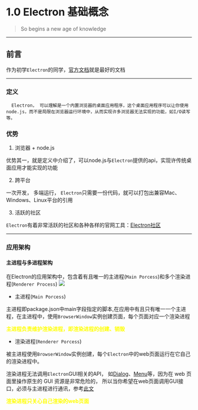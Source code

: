 
# 1.0 Electron 基础概念

> So begins a new age of knowledge


---

## 前言

   作为初学`Electron`的同学，[官方文档](https://Electronjs.org/)就是最好的文档
    
---

### 定义
   
      Electron， 可以理解是一个内置浏览器的桌面应用程序，这个桌面应用程序可以让你使用node.js，而不是局限在浏览器运行环境中，从而实现许多浏览器无法实现的功能，如I/O读写等。

### 优势
  
  1. 浏览器 + node.js

  优势其一，就是定义中介绍了，可以node.js与`Electron`提供的api，实现许传统桌面应用才能实现的功能

  2. 跨平台
  
  一次开发， 多端运行， `Electron`只需要一份代码，就可以打包出兼容Mac、Windows、Linux平台的引用


  3. 活跃的社区

  `Electron`有着非常活跃的社区和各种各样的官网工具：[Electron社区](https://Electronjs.org/community)

---

### 应用架构

#### 主进程与多进程架构

在Electron的应用架构中，包含着有且唯一的主进程(`Main Porcess`)和多个渲染进程(`Renderer Process`)
![](https://i.loli.net/2019/07/17/5d2ed79aa55e122768.png)

* 主进程(`Main Porcess`)

主进程即package.json中main字段指定的脚本,在应用中有且只有唯一一个主进程，在主进程中，使用`BrowserWindow`实例创建页面，每个页面对应一个渲染进程

**<font color=yellow>主进程负责维护渲染进程，即渲染进程的创建、销毁</font>**

* 渲染进程(`Renderer Porcess`)

被主进程使用`BrowserWindow`实例创建，每个`Electron`中的web页面运行在它自己的渲染进程中。

渲染进程无法调用`Electron`GUI相关的API， 如[Dialog](https://electronjs.org/docs/api/dialog)、[Menu](https://electronjs.org/docs/api/menu)等，因为在 web 页面里操作原生的 GUI 资源是非常危险的， 所以当你希望在web页面调用GUI接口，必须与主进程进行通讯，参考[此文](https://gitpress.io/@amber/electron%E8%BF%9B%E7%A8%8B%E9%80%9A%E8%AE%AF)

**<font color=yellow>渲染进程只关心自己渲染的web页面</font>**